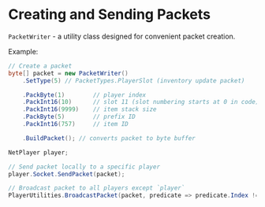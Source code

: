 # Creating and Sending Packets

`PacketWriter` - a utility class designed for convenient packet creation.

Example:

```cs
// Create a packet
byte[] packet = new PacketWriter()
    .SetType(5) // PacketTypes.PlayerSlot (inventory update packet)

    .PackByte(1)        // player index
    .PackInt16(10)      // slot 11 (slot numbering starts at 0 in code)
    .PackInt16(9999)    // item stack size
    .PackByte(5)        // prefix ID
    .PackInt16(757)     // item ID

    .BuildPacket(); // converts packet to byte buffer

NetPlayer player;

// Send packet locally to a specific player
player.Socket.SendPacket(packet);

// Broadcast packet to all players except `player`
PlayerUtilities.BroadcastPacket(packet, predicate => predicate.Index != player.Index);
```